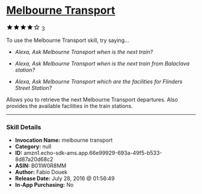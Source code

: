 # [Melbourne Transport](http://alexa.amazon.com/#skills/amzn1.echo-sdk-ams.app.66e99929-693a-49f5-b533-8d87a20d68c2)
![4 stars](../../images/ic_star_black_18dp_1x.png)![4 stars](../../images/ic_star_black_18dp_1x.png)![4 stars](../../images/ic_star_black_18dp_1x.png)![4 stars](../../images/ic_star_black_18dp_1x.png)![4 stars](../../images/ic_star_border_black_18dp_1x.png) 3

To use the Melbourne Transport skill, try saying...

* *Alexa, Ask Melbourne Transport when is the next train?*

* *Alexa, Ask Melbourne Transport when is the next train from Balaclava station?*

* *Alexa, Ask Melbourne Transport which are the facilities for Flinders Street Station?*

Allows you to retrieve the next Melbourne Transport departures. Also provides the available facilities in the train stations.

***

### Skill Details

* **Invocation Name:** melbourne transport
* **Category:** null
* **ID:** amzn1.echo-sdk-ams.app.66e99929-693a-49f5-b533-8d87a20d68c2
* **ASIN:** B01IW0R8MM
* **Author:** Fabio Douek
* **Release Date:** July 28, 2016 @ 01:56:49
* **In-App Purchasing:** No
